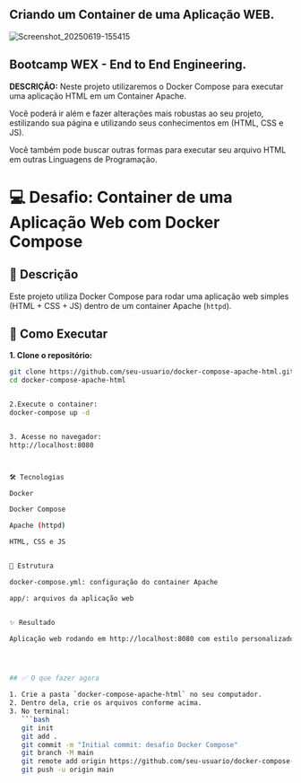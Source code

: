 ## Criando um Container de uma Aplicação WEB.

![Screenshot_20250619-155415](https://github.com/user-attachments/assets/1dd32646-e68b-4e4a-80c9-46e01de8d19a)

## Bootcamp WEX - End to End Engineering.

**DESCRIÇÃO:**
Neste projeto utilizaremos o Docker Compose para executar uma aplicação HTML em um Container Apache.

Você poderá ir além e fazer alterações mais robustas ao seu projeto, estilizando sua página e utilizando seus conhecimentos em (HTML, CSS e JS).

 Você também pode buscar outras formas para executar seu arquivo HTML em outras Linguagens de Programação.


 

# 💻 Desafio: Container de uma Aplicação Web com Docker Compose


## 🔧 Descrição
Este projeto utiliza Docker Compose para rodar uma aplicação web simples (HTML + CSS + JS) dentro de um container Apache (`httpd`).


## 🚀 Como Executar

**1. Clone o repositório:**
```bash
git clone https://github.com/seu-usuario/docker-compose-apache-html.git
cd docker-compose-apache-html


2.Execute o container:
docker-compose up -d


3. Acesse no navegador:
http://localhost:8080



🛠️ Tecnologias

Docker

Docker Compose

Apache (httpd)

HTML, CSS e JS


📁 Estrutura

docker-compose.yml: configuração do container Apache

app/: arquivos da aplicação web


✨ Resultado

Aplicação web rodando em http://localhost:8080 com estilo personalizado e botão interativo.




## ✅ O que fazer agora

1. Crie a pasta `docker-compose-apache-html` no seu computador.
2. Dentro dela, crie os arquivos conforme acima.
3. No terminal:
   ```bash
   git init
   git add .
   git commit -m "Initial commit: desafio Docker Compose"
   git branch -M main
   git remote add origin https://github.com/seu-usuario/docker-compose-apache-html.git
   git push -u origin main




